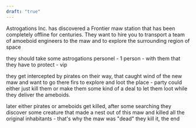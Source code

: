 ```yaml
---
draft: "true"
---
```

Astrogations Inc. has discovered a Frontier maw station that has been completely offline for centuries. They want to hire you to transport a team of amoeboid engineers to the maw and to explore the surrounding region of space

they should take some astrogations personel - 1 person - with them that they have to protect - vip

they get intercepted by pirates on their way, that caught wind of the new maw and want to go there firs to explore and loot the place - party could either just kill them or make them some kind of a deal to let them loot while they deliver the ameboids.

later either pirates or ameboids get killed, after some searching they discover some creature that made a nest out of this maw and killed all the original inhabitants - that's why the maw was "dead"
they kill it, the end